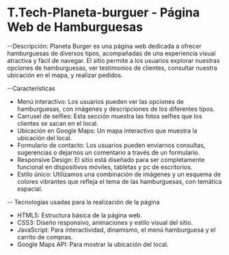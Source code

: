 # T.Tech-Planeta-burguer - Página Web de Hamburguesas

--Descripción: 
Planeta Burger es una página web dedicada a ofrecer hamburguesas de diversos tipos, acompañadas de una experiencia visual atractiva y fácil de navegar. El sitio permite a los usuarios explorar nuestras opciones de hamburguesas, ver testimonios de clientes, consultar nuestra ubicación en el mapa, y realizar pedidos.

--Características

* Menú interactivo: Los usuarios pueden ver las opciones de hamburguesas, con imágenes y descripciones de los diferentes tipos.
* Carrusel de selfies: Esta sección muestra las fotos selfies que los clientes se sacan en el local.
* Ubicación en Google Maps: Un mapa interactivo que muestra la ubicación del local.
* Formulario de contacto: Los usuarios pueden enviarnos consultas, sugerencias o dejarnos un comentario a través de un formulario.
* Responsive Design: El sitio está diseñado para ser completamente funcional en dispositivos móviles, tabletas y pc de escritorios.
* Estilo único: Utilizamos una combinación de imágenes y un esquema de colores vibrantes que refleja el tema de las hamburguesas, con temática espacial.


-- Tecnologías usadas para la realización de la página

* HTML5: Estructura básica de la página web.
* CSS3: Diseño responsivo, animaciones y estilo visual del sitio.
* JavaScript: Para interactividad, dinamismo, el menú hamburguesa y el carrito de compras.
* Google Maps API: Para mostrar la ubicación del local.
